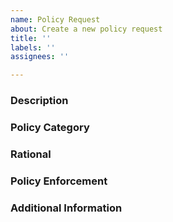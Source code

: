```yaml
---
name: Policy Request
about: Create a new policy request 
title: ''
labels: ''
assignees: ''

---
```



### Description
<!-- Describe the policy shortly -->

### Policy Category
<!-- Security / Best Practice / other -->

### Rational
<!-- Describe the reasoning for applying the policy -->

### Policy Enforcement
<!-- How enforcement of the policy actually affects cluster components / applications / resources / users -->

### Additional Information
